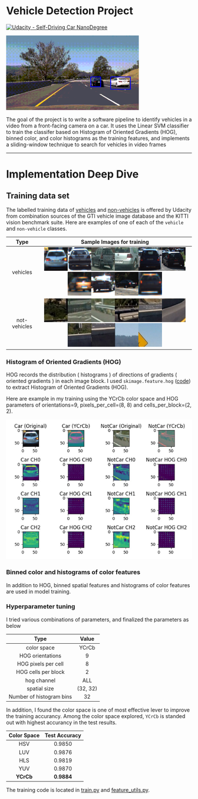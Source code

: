 # Vehicle Detection Project
[![Udacity - Self-Driving Car NanoDegree](https://s3.amazonaws.com/udacity-sdc/github/shield-carnd.svg)](http://www.udacity.com/drive)

<img src="demo/demo.gif" width="360" alt="demo" />

The goal of the project is to write a software pipeline to identify vehicles in a video from a front-facing camera on a car. It uses the Linear SVM classifier to train the classifer based on Histogram of Oriented Gradients (HOG), binned color, and color histograms as the training features, and implements a sliding-window technique to search for vehicles in video frames

---

# Implementation Deep Dive

## Training data set
The labelled training data of [vehicles](https://s3.amazonaws.com/udacity-sdc/Vehicle_Tracking/vehicles.zip) and [non-vehicles](https://s3.amazonaws.com/udacity-sdc/Vehicle_Tracking/non-vehicles.zip) is offered by Udacity from combination sources of the GTI vehicle image database and the KITTI vision benchmark suite. Here are examples of one of each of the `vehicle` and `non-vehicle` classes.

|Type|Sample Images for training|
|:---:|:---:|
|vehicles|<img src="demo/car1.png"/><img src="demo/car2.png"/><img src="demo/car3.png"/><img src="demo/car4.png"/><img src="demo/car5.png"/><img src="demo/car6.png"/><img src="demo/car7.png"/><img src="demo/car8.png"/><img src="demo/car9.png"/><img src="demo/car10.png"/>|
|not-vehicles|<img src="demo/noncar1.jpeg"/><img src="demo/noncar2.jpeg"/><img src="demo/noncar3.png"/><img src="demo/noncar4.jpeg"/><img src="demo/noncar5.png"/><img src="demo/noncar6.png"/><img src="demo/noncar7.png"/><img src="demo/noncar8.png"/><img src="demo/noncar9.png"/><img src="demo/noncar10.png"/>|

### Histogram of Oriented Gradients (HOG)
HOG records the distribution ( histograms ) of directions of gradients ( oriented gradients ) in each image block. I used  `skimage.feature.hog` ([code](https://github.com/garygangwu/vehicle-detection/blob/master/feature_utils.py#L10)) to extract Histogram of Oriented Gradients (HOG).

Here are example in my training using the YCrCb color space and HOG parameters of orientations=9, pixels_per_cell=(8, 8) and cells_per_block=(2, 2).

<img src="demo/hog_demo.jpg" width="960"/>

### Binned color and histograms of color features
In addition to HOG, binned spatial features and histograms of color features are used in model training.

### Hyperparameter tuning
I tried various combinations of parameters, and finalized the parameters as below

|Type|Value|
|:---:|:---:|
|color space|YCrCb|
|HOG orientations|9|
|HOG pixels per cell|8|
|HOG cells per block|2|
|hog channel|ALL|
|spatial size| (32, 32)|
|Number of histogram bins|32|

In addition, I found the color space is one of most effective lever to improve the training accurancy. Among the color space explored, `YCrCb` is standed out with highest accurancy in the test results.

|Color Space|Test Accuracy|
|:---:|:---:|
|HSV|0.9850|
|LUV|0.9876|
|HLS|0.9819|
|YUV|0.9870|
|<b>YCrCb</b>|<b>0.9884</b>|

The training code is located in [train.py](https://github.com/garygangwu/vehicle-detection/blob/master/train.py) and [feature_utils.py](https://github.com/garygangwu/vehicle-detection/blob/master/feature_utils.py). 
